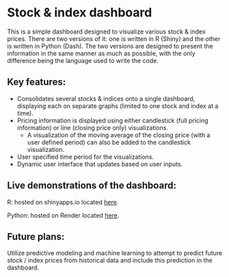# Stock & index dashboard
This is a simple dashboard designed to visualize various stock & index prices. There are two versions of it: one is written in R (Shiny) and the other is written in Python (Dash). The two versions are designed to present the information in the same manner as much as possible, with the only difference being the language used to write the code.

## Key features:
- Consolidates several stocks & indices onto a single dashboard, displaying each on separate graphs (limited to one stock and index at a time).
- Pricing information is displayed using either candlestick (full pricing information) or line (closing price only) visualizations.
  - A visualization of the moving average of the closing price (with a user defined period) can also be added to the candlestick visualization.
- User specified time period for the visualizations.
- Dynamic user interface that updates based on user inputs.

## Live demonstrations of the dashboard:
R: hosted on shinyapps.io located [here](https://goldenknight09.shinyapps.io/stock_price_dashboard/).

Python: hosted on Render located [here](https://stock-index-dashboard.onrender.com).

## Future plans:
Utilize predictive modeling and  machine learning to attempt to predict future stock / index prices from historical data and include this prediction in the dashboard.

